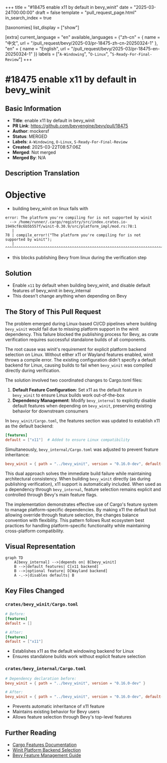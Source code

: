 +++
title = "#18475 enable x11 by default in bevy_winit"
date = "2025-03-24T00:00:00"
draft = false
template = "pull_request_page.html"
in_search_index = true

[taxonomies]
list_display = ["show"]

[extra]
current_language = "en"
available_languages = {"zh-cn" = { name = "中文", url = "/pull_request/bevy/2025-03/pr-18475-zh-cn-20250324-1" }, "en" = { name = "English", url = "/pull_request/bevy/2025-03/pr-18475-en-20250324-1" }}
labels = ["`A-Windowing`", "`O-Linux`", "`S-Ready-For-Final-Review`"]
+++

# #18475 enable x11 by default in bevy_winit

## Basic Information
- **Title**: enable x11 by default in bevy_winit
- **PR Link**: https://github.com/bevyengine/bevy/pull/18475
- **Author**: mockersf
- **Status**: MERGED
- **Labels**: `A-Windowing`, `O-Linux`, `S-Ready-For-Final-Review`
- **Created**: 2025-03-22T08:57:06Z
- **Merged**: Not merged
- **Merged By**: N/A

## Description Translation
# Objective

- building bevy_winit on linux fails with
```
error: The platform you're compiling for is not supported by winit
  --> /home/runner/.cargo/registry/src/index.crates.io-1949cf8c6b5b557f/winit-0.30.9/src/platform_impl/mod.rs:78:1
   |
78 | compile_error!("The platform you're compiling for is not supported by winit");
   | ^^^^^^^^^^^^^^^^^^^^^^^^^^^^^^^^^^^^^^^^^^^^^^^^^^^^^^^^^^^^^^^^^^^^^^^^^^^^^
```
- this blocks publishing Bevy from linux during the verification step

## Solution

- Enable `x11` by default when building bevy_winit, and disable default features of bevy_winit in bevy_internal
- This doesn't change anything when depending on Bevy


## The Story of This Pull Request

The problem emerged during Linux-based CI/CD pipelines where building `bevy_winit` would fail due to missing platform support in the winit dependency. This failure blocked the publishing process for Bevy, as crate verification requires successful standalone builds of all components.

The root cause was winit's requirement for explicit platform backend selection on Linux. Without either x11 or Wayland features enabled, winit throws a compile error. The existing configuration didn't specify a default backend for Linux, causing builds to fail when `bevy_winit` was compiled directly during verification.

The solution involved two coordinated changes to Cargo.toml files:
1. **Default Feature Configuration**: Set x11 as the default feature in `bevy_winit` to ensure Linux builds work out-of-the-box
2. **Dependency Management**: Modify `bevy_internal` to explicitly disable default features when depending on `bevy_winit`, preserving existing behavior for downstream consumers

In `bevy_winit/Cargo.toml`, the features section was updated to establish x11 as the default backend:
```toml
[features]
default = ["x11"]  # Added to ensure Linux compatibility
```

Simultaneously, `bevy_internal/Cargo.toml` was adjusted to prevent feature inheritance:
```toml
bevy_winit = { path = "../bevy_winit", version = "0.16.0-dev", default-features = false }
```

This dual approach solves the immediate build failure while maintaining architectural consistency. When building `bevy_winit` directly (as during publishing verification), x11 support is automatically included. When used as a dependency through `bevy_internal`, feature selection remains explicit and controlled through Bevy's main feature flags.

The implementation demonstrates effective use of Cargo's feature system to manage platform-specific dependencies. By making x11 the default but allowing override through feature selection, the changes balance convention with flexibility. This pattern follows Rust ecosystem best practices for handling platform-specific functionality while maintaining cross-platform compatibility.

## Visual Representation

```mermaid
graph TD
    A[bevy_internal] -->|depends on| B[bevy_winit]
    B -->|default features| C[x11 backend]
    B -->|optional feature| D[Wayland backend]
    A -.->|disables defaults| B
```

## Key Files Changed

### `crates/bevy_winit/Cargo.toml`
```toml
# Before:
[features]
default = []

# After:
[features]
default = ["x11"]
```
- Establishes x11 as the default windowing backend for Linux
- Ensures standalone builds work without explicit feature selection

### `crates/bevy_internal/Cargo.toml`
```toml
# Dependency declaration before:
bevy_winit = { path = "../bevy_winit", version = "0.16.0-dev" }

# After:
bevy_winit = { path = "../bevy_winit", version = "0.16.0-dev", default-features = false }
```
- Prevents automatic inheritance of x11 feature
- Maintains existing behavior for Bevy users
- Allows feature selection through Bevy's top-level features

## Further Reading
- [Cargo Features Documentation](https://doc.rust-lang.org/cargo/reference/features.html)
- [Winit Platform Backend Selection](https://docs.rs/winit/latest/winit/#platform-specific-usage)
- [Bevy Feature Management Guide](https://bevyengine.org/learn/book/getting-started/features/)